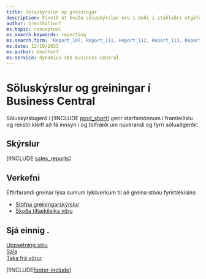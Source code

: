 ```yaml
---
title: Söluskýrslur og greiningar
description: Finnið út hvaða söluskýrslur eru í boði í staðlaðri útgáfu Business Central til að halda utan um reksturinn.
author: brentholtorf
ms.topic: conceptual
ms.search.keywords: reporting
ms.search.form: 'Report_107, Report_111, Report_112, Report_113, Report_119, Report_121, Report_129, Report_209, Report_708, Report_713, Report_718, Report_813, Report_7313'
ms.date: 12/19/2023
ms.author: bholtorf
ms.service: dynamics-365-business-central
---
```

# <a name="sales-reports-and-analytics-in-business-central"></a>Söluskýrslur og greiningar í Business Central

Söluskýrslugerð í [!INCLUDE [prod_short](includes/prod_short.md)] gerir starfsmönnum í framleiðslu og rekstri kleift að fá innsýn í og tölfræði um núverandi og fyrri söluaðgerðir.  

## <a name="reports"></a>Skýrslur
[!INCLUDE [sales_reports](includes/sales-reports-include.md)]

## <a name="tasks"></a>Verkefni

Eftirfarandi greinar lýsa sumum lykilverkum til að greina stöðu fyrirtækisins:

* [Stofna greiningarskýrslur](bi-how-create-analysis-views-reports.md)  
* [Skoða tiltækileika vöru](inventory-how-availability-overview.md)


## <a name="see-also"></a>Sjá einnig .

[Uppsetning sölu](sales-setup-sales.md)  
[Sala](sales-manage-sales.md)  
[Taka frá vörur](inventory-how-to-reserve-items.md)

[!INCLUDE[footer-include](includes/footer-banner.md)]
